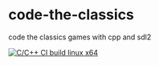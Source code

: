 # code-the-classics
code the classics games with cpp and sdl2

[![C/C++ CI build linux x64](https://github.com/HudsonSchumaker/code-the-classics/actions/workflows/build_Linux.yml/badge.svg?branch=main)](https://github.com/HudsonSchumaker/code-the-classics/actions/workflows/build_Linux.yml)

